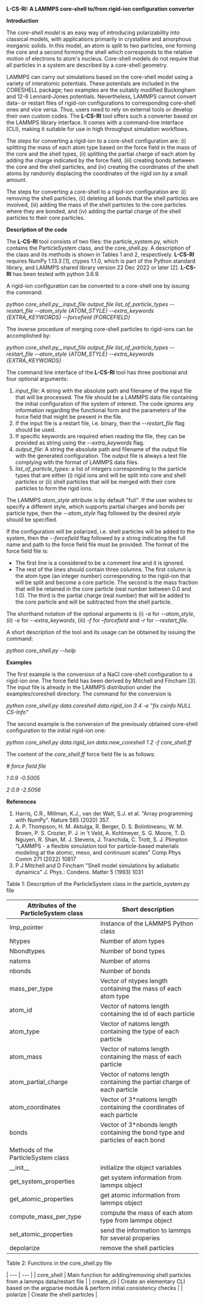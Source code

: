 
**L-CS-RI: A LAMMPS core-shell to/from rigid-ion configuration converter**

**Introduction**

The _core-shell model_ is an easy way of introducing polarizability into classical models, with applications primarily in crystalline and amorphous inorganic solids. In this model, an atom is split to two particles, one forming the core and a second forming the shell which corresponds to the relative motion of electrons to atom's nucleus. Core-shell models do not require that all particles in a system are described by a core-shell geometry.

LAMMPS can carry out simulations based on the core-shell model using a variety of interatomic potentials. These potentials are included in the CORESHELL package; two examples are the suitably modified Buckingham and 12-6 Lennard-Jones potentials. Nevertheless, LAMMPS cannot convert data- or restart files of rigid-ion configurations to corresponding core-shell ones and vice versa. Thus, users need to rely on external tools or develop their own custom codes. The **L-CS-RI** tool offers such a converter based on the LAMMPS library interface. It comes with a command-line interface (CLI), making it suitable for use in high throughput simulation workflows.

The steps for converting a rigid-ion to a core-shell configuration are: (i) splitting the mass of each atom type based on the force field in the mass of the core and the shell types, (ii) splitting the partial charge of each atom by adding the charge indicated by the force field, (iii) creating bonds between the core and the shell particles, and (iv) creating the coordinates of the shell atoms by randomly displacing the coordinates of the rigid ion by a small amount.

The steps for converting a core-shell to a rigid-ion configuration are: (i) removing the shell particles, (ii) deleting all bonds that the shell particles are involved, (iii) adding the mass of the shell particles to the core particles where they are bonded, and (iv) adding the partial charge of the shell particles to their core particles.

**Description of the code**

The **L-CS-RI** tool consists of two files: the particle\_system.py, which contains the ParticleSystem class, and the core\_shell.py. A description of the class and its methods is shown in Tables 1 and 2, respectively. **L-CS-RI** requires NumPy 1.13.3 [1], ctypes 1.1.0, which is part of the Python standard library, and LAMMPS shared library version 22 Dec 2022 or later [2]. **L-CS-RI** has been tested with python 3.6.9.

A rigid-ion configuration can be converted to a core-shell one by issuing the command:

_python core\_shell.py__input\_file output\_file list\_of\_particle\_types --restart\_file --atom\_style {ATOM\_STYLE} --extra\_keywords {EXTRA\_KEYWORDS} --forcefield {FORCEFIELD}_

The inverse procedure of merging core-shell particles to rigid-ions can be accomplished by:

_python core\_shell.py__input\_file output\_file list\_of\_particle\_types --restart\_file --atom\_style {ATOM\_STYLE} --extra\_keywords {EXTRA\_KEYWORDS}_

The command line interface of the **L-CS-RI** tool has three positional and four optional arguments:

1. _input\_file_: A string with the absolute path and filename of the input file that will be processed. The file should be a LAMMPS data file containing the initial configuration of the system of interest. The code ignores any information regarding the functional form and the parameters of the force field that might be present in the file.
  1. If the input file is a restart file, i.e. binary, then the --_restart\_file_ flag should be used.
  2. If specific keywords are required when reading the file, they can be provided as string using the _--extra\_keywords_ flag.
2. _output\_file_: A string the absolute path and filename of the output file with the generated configuration. The output file is always a text file complying with the format of LAMMPS data files.
3. _list\_of\_particle\_types_: a list of integers corresponding to the particle types that are either (i) rigid ions and will be split into core and shell particles or (ii) shell particles that will be merged with their core particles to form the rigid ions.

The LAMMPS _atom\_style_ attribute is by default "full". If the user wishes to specify a different style, which supports partial charges and bonds per particle type, then the _--atom\_style_ flag followed by the desired _style_ should be specified.

If the configuration will be polarized, i.e. shell particles will be added to the system, then the _--forcefield_ flag followed by a string indicating the full name and path to the force field file must be provided. The format of the force field file is:

- The first line is a considered to be a comment line and it is ignored.
- The rest of the lines should contain three columns. The first column is the atom type (an integer number) corresponding to the rigid-ion that will be split and become a core particle. The second is the mass fraction that will be retained in the core particle (real number between 0.0 and 1.0). The third is the partial charge (real number) that will be added to the core particle and will be subtracted from the shell particle.

The shorthand notation of the optional arguments is (i) _-a_ for _--atom\_style_, (ii) _-e_ for _--extra\_keywords_, (iii) _-f_ for _–forcefield_ and _-r_ for _--restart\_file_.

A short description of the tool and its usage can be obtained by issuing the command:

_python core\_shell.py --help_

**Examples**

The first example is the conversion of a NaCl core-shell configuration to a rigid-ion one. The force field has been derived by Mitchell and Fincham [3]. The input file is already in the LAMMPS distribution under the examples/coreshell directory. The command for the conversion is

_python core\_shell.py data.coreshell data.rigid\_ion 3 4 -e "fix csinfo NULL CS-Info"_

The second example is the conversion of the previously obtained core-shell configuration to the initial rigid-ion one:

_python core\_shell.py data.rigid\_ion data.new\_coreshell 1 2 -f core\_shell.ff_

The content of the _core\_shell.ff_ force field file is as follows:

_# force field file_

_1 0.9 -0.5005_

_2 0.9 -2.5056_

**References**

1. Harris, C.R., Millman, K.J., van der Walt, S.J. et al. "Array programming with NumPy". Nature 585 (2020) 357.
2. A. P. Thompson, H. M. Aktulga, R. Berger, D. S. Bolintineanu, W. M. Brown, P. S. Crozier, P. J. in 't Veld, A. Kohlmeyer, S. G. Moore, T. D. Nguyen, R. Shan, M. J. Stevens, J. Tranchida, C. Trott, S. J. Plimpton "LAMMPS - a flexible simulation tool for particle-based materials modeling at the atomic, meso, and continuum scales" Comp Phys Comm 271 (2022) 10817
3. P J Mitchell and D Fincham "Shell model simulations by adiabatic dynamics" J. Phys.: Condens. Matter 5 (1993) 1031

Table 1: Description of the ParticleSystem class in the particle\_system.py file

| Attributes of the ParticleSystem class | Short description |
| --- | --- |
| lmp\_pointer | Instance of the LAMMPS Python class |
| Ntypes | Number of atom types |
| Nbondtypes | Number of bond types |
| natoms | Number of atoms |
| nbonds | Number of bonds |
| mass\_per\_type | Vector of ntypes length containing the mass of each atom type |
| atom\_id | Vector of natoms length containing the id of each particle |
| atom\_type | Vector of natoms length containing the type of each particle |
| atom\_mass | Vector of natoms length containing the mass of each particle |
| atom\_partial\_charge | Vector of natoms length containing the partial charge of each particle |
| atom\_coordinates | Vector of 3\*natoms length containing the coordinates of each particle |
| bonds | Vector of 3\*nbonds length containing the bond type and particles of each bond |
| Methods of the ParticleSystem class |
| \_\_init\_\_ | initialize the object variables |
| get\_system\_properties | get system information from lammps object |
| get\_atomic\_properties | get atomic information from lammps object |
| compute\_mass\_per\_type | compute the mass of each atom type from lammps object |
| set\_atomic\_properties | send the information to lammps for several properies |
| depolarize | remove the shell particles |

Table 2: Functions in the core\_shell.py file

| --- | --- |
| core\_shell | Main function for adding/removing shell particles from a lammps data/restart file |
| create\_cli | Create an elementary CLI based on the argparse module & perform initial consistency checks |
| polarize | Create the shell particles |
